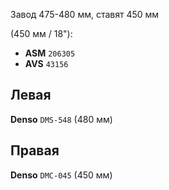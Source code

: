 Завод 475-480 мм, ставят 450 мм

(450 мм / 18"):

- __ASM__ `206305`
- __AVS__ `43156`

## Левая

__Denso__ `DMS-548` (480 мм)

## Правая

__Denso__ `DMC-045` (450 мм)